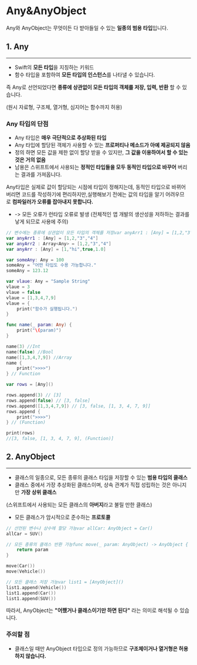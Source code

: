 # Any&AnyObject

Any와 AnyObject는 무엇이든 다 받아들일 수 있는 **일종의 범용 타입**입니다.

## **1. Any**

---

- Swift의 **모든 타입**을 지칭하는 키워드
- 함수 타입을 포함하여 **모든 타입의 인스턴스**를 나타낼 수 있습니다.

즉 Any로 선언되었다면 **종류에 상관없이 모든 타입의 객체를 저장, 입력, 반환** 할 수 있습니다.

(원시 자료형, 구조체, 열거형, 심지어는 함수까지 허용)

### **Any 타입의 단점**

- Any 타입은 **매우 극단적으로 추상화된 타입**
- Any 타입에 할당된 객체가 사용할 수 있는 **프로퍼티나 메소드가 아예 제공되지 않음**
- 정의 하면 모든 값을 제한 없이 할당 받을 수 있지만, **그 값을 이용하여서 할 수 있는 것은 거의 없음**
- 남용은 스위프트에서 사용되는 **정적인 타입들을 모두 동적인 타입으로 바꾸어** 버리는 결과를 가져옵니다.

Any타입은 실제로 값이 할당되는 시점에 타입이 정해지는데, 동적인 타입으로 바뀌어 버리면 코드를 작성하기에 편리하지만,실행해보기 전에는 값의 타입을 알기 어려우므로 **컴파일러가 오류를 잡아내지 못합니다.**

- -> 모든 오류가 런타입 오류로 발생 (전체적인 앱 개발의 생산성을 저하하는 결과를 낳게 되므로 사용에 주의)

```swift
// 변수에는 종류에 상관없이 모든 타입의 객체를 저장var anyArr1 : [Any] = [1,2,"3","4"]
var anyArr1 : [Any] = [1,2,"3","4"]
var anyArr2 : Array<Any> = [1,2,"3","4"]
var anyArr : [Any] = [1,"hi",true,1.0]

var someAny: Any = 100
someAny = "어떤 타입도 수용 가능합니다."
someAny = 123.12

var vlaue: Any = "Sample String"
vlaue = 3
vlaue = false
vlaue = [1,3,4,7,9]
vlaue = {
    print("함수가 실행됩니다.")
}

func name(_ param: Any) {
    print("\(param)")
}

name(3) //Int
name(false) //Bool
name([1,3,4,7,9]) //Array
name {
    print(">>>>")
} // Function

var rows = [Any]()

rows.append(3) // [3]
rows.append(false) // [3, false]
rows.append([1,3,4,7,9]) // [3, false, [1, 3, 4, 7, 9]]
rows.append {
    print(">>>>")
} // (Function)

print(rows)
//[3, false, [1, 3, 4, 7, 9], (Function)]
```

## **2. AnyObject**

---

- 클래스의 일종으로, 모든 종류의 클래스 타입을 저장할 수 있는 **범용 타입의 클래스**
- 클래스 중에서 가장 추상화된 클래스이며, 상속 관계가 직접 성립하는 것은 아니지만 **가장 상위 클래스**

(스위프트에서 사용되는 모든 클래스의 **아버지**라고 불릴 만한 클래스)

- 모든 클래스가 암시적으로 준수하는 **프로토콜**

```swift
// 선언된 변수나 상수에 할당 가능var allCar: AnyObject = Car()
allCar = SUV()

// 모든 종류의 클래스 반환 가능func move(_ param: AnyObject) -> AnyObject {
    return param
}

move(Car())
move(Vehicle())

// 모든 클래스 저장 가능var list1 = [AnyObject]()
list1.append(Vehicle())
list1.append(Car())
list1.append(SUV())
```

따라서, AnyObject는 **"어쨌거나 클래스이기만 하면 된다"** 라는 의미로 해석될 수 있습니다.

### **주의할 점**

- 클래스일 때만 AnyObject 타입으로 정의 가능하므로 **구조체이거나 열거형은 허용하지 않습니다.**
